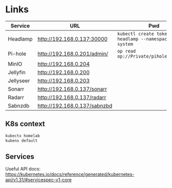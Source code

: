 # Links

| Service   | URL                          | Pwd                                                     |
| --------- | ---------------------------- | ------------------------------------------------------- |
| Headlamp  | http://192.168.0.137:30000   | `kubectl create token headlamp --namespace kube-system` |
| Pi-hole   | http://192.168.0.201/admin/  | `op read op://Private/pihole/password`                  |
| MinIO     | http://192.168.0.204         |
| Jellyfin  | http://192.168.0.200         |
| Jellyseer | http://192.168.0.203         |
| Sonarr    | http://192.168.0.137/sonarr  |
| Radarr    | http://192.168.0.137/radarr  |
| Sabnzdb   | http://192.168.0.137/sabnzbd |                                                         |

## K8s context

```bash
kubectx homelab
kubens default
```

## Services

Useful API docs: https://kubernetes.io/docs/reference/generated/kubernetes-api/v1.31/#servicespec-v1-core
